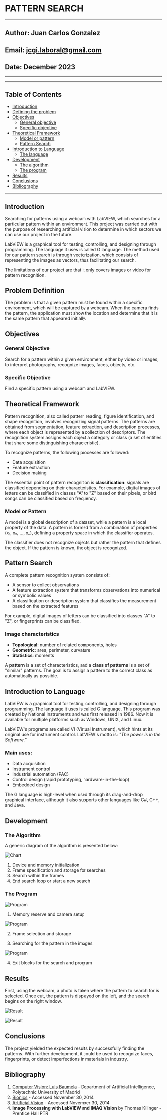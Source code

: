 # PATTERN SEARCH
---
## Author: Juan Carlos Gonzalez

## Email: jcgi.laboral@gmail.com

## Date: December 2023

---

---
## Table of Contents

- [Introduction](#introduction)
- [Defining the problem](#problem-definition)
- [Objectives](#objectives) 
    - [General objective](#general-objective) 
    - [Specific objective](#specific-objective) 
- [Theoretical Framework](#theoretical-framework) 
    - [Model or pattern](#model-or-pattern) 
    - [Pattern Search](#pattern-search) 
- [Introduction to Language](#introduction-to-language) 
    - [The language](#the-language)
- [Development](#development) 
    - [The algorithm](#the-algorithm)
    - [The program](#the-program) 
- [Results](#results) 
- [Conclusions](#conclusions) 
- [Bibliography](#bibliography)

---

## Introduction

Searching for patterns using a webcam with LabVIEW, which searches for a particular pattern within an environment. This project was carried out with the purpose of researching artificial vision to determine in which sectors we can use our project in the future.

LabVIEW is a graphical tool for testing, controlling, and designing through programming. The language it uses is called G language. The method used for our pattern search is through vectorization, which consists of representing the images as vectors, thus facilitating our search.

The limitations of our project are that it only covers images or video for pattern recognition.

## Problem Definition

The problem is that a given pattern must be found within a specific environment, which will be captured by a webcam. When the camera finds the pattern, the application must show the location and determine that it is the same pattern that appeared initially.

## Objectives

### General Objective

Search for a pattern within a given environment, either by video or images, to interpret photographs, recognize images, faces, objects, etc.

### Specific Objective

Find a specific pattern using a webcam and LabVIEW.

## Theoretical Framework

Pattern recognition, also called pattern reading, figure identification, and shape recognition, involves recognizing signal patterns. The patterns are obtained from segmentation, feature extraction, and description processes, where each object is represented by a collection of descriptors. The recognition system assigns each object a category or class (a set of entities that share some distinguishing characteristic).

To recognize patterns, the following processes are followed:

- Data acquisition
- Feature extraction
- Decision making

The essential point of pattern recognition is **classification**: signals are classified depending on their characteristics. For example, digital images of letters can be classified in classes "A" to "Z" based on their pixels, or bird songs can be classified based on frequency.

### Model or Pattern

A model is a global description of a dataset, while a pattern is a local property of the data. A pattern is formed from a combination of properties (x₁, x₂, ..., xₙ), defining a property space in which the classifier operates.

The classifier does not recognize objects but rather the pattern that defines the object. If the pattern is known, the object is recognized.

## Pattern Search

A complete pattern recognition system consists of:

- A sensor to collect observations
- A feature extraction system that transforms observations into numerical or symbolic values
- A classification or description system that classifies the measurement based on the extracted features

For example, digital images of letters can be classified into classes "A" to "Z", or fingerprints can be classified.

### Image characteristics

- **Topological**: number of related components, holes
- **Geometric**: area, perimeter, curvature
- **Statistics**: moments

A **pattern** is a set of characteristics, and a **class of patterns** is a set of "similar" patterns. The goal is to assign a pattern to the correct class as automatically as possible.

## Introduction to Language

LabVIEW is a graphical tool for testing, controlling, and designing through programming. The language it uses is called G language. This program was created by National Instruments and was first released in 1986. Now it is available for multiple platforms such as Windows, UNIX, and Linux.

LabVIEW's programs are called VI (Virtual Instrument), which hints at its original use for instrument control. LabVIEW's motto is: *"The power is in the Software."*

### Main uses:

- Data acquisition
- Instrument control
- Industrial automation (PAC)
- Control design (rapid prototyping, hardware-in-the-loop)
- Embedded design

The G language is high-level when used through its drag-and-drop graphical interface, although it also supports other languages like C#, C++, and Java.

## Development

### The Algorithm

A generic diagram of the algorithm is presented below:

![Chart](./img/0.png)


1. Device and memory initialization
2. Frame specification and storage for searches
3. Search within the frames
4. End search loop or start a new search

### The Program

![Program](./img/1.png)

1. Memory reserve and camera setup

![Program](./img/2.png)

2. Frame selection and storage

3. Searching for the pattern in the images

![Program](./img/3.png)

4. Exit blocks for the search and program

## Results

First, using the webcam, a photo is taken where the pattern to search for is selected. Once cut, the pattern is displayed on the left, and the search begins on the right window.

![Result](./img/4.png)

<p></p>

![Result](./img/5.png)

## Conclusions

The project yielded the expected results by successfully finding the patterns. With further development, it could be used to recognize faces, fingerprints, or detect imperfections in materials in industry.

## Bibliography

1. [Computer Vision: Luis Baumela](http://www.dia.fi.upm.es/~lbaumela/Alcala) - Department of Artificial Intelligence, Polytechnic University of Madrid
2. [Bionics](http://es.wikipedia.org/wiki/Biónica) - Accessed November 30, 2014
3. [Artificial Vision](http://es.wikipedia.org/wiki/Visión_artificial) - Accessed November 30, 2014
4. **Image Processing with LabVIEW and IMAQ Vision** by Thomas Kilinger - Prentice Hall PTR
